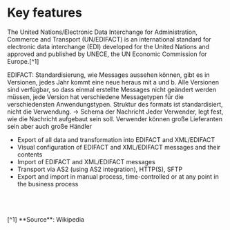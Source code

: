 # Key features

The United Nations/Electronic Data Interchange for Administration, Commerce and Transport (UN/EDIFACT) is an international standard for electronic data interchange (EDI) developed for the United Nations and approved and published by UNECE, the UN Economic Commission for Europe.[^1]

EDIFACT: Standardisierung, wie Messages aussehen können, gibt es in Versionen, jedes Jahr kommt eine neue heraus mit a und b. Alle Versionen sind verfügbar, so dass einmal erstellte Messages nicht geändert werden müssen, jede Version hat verschiedene Messagetypen für die verschiedensten Anwendungstypen. Struktur des formats ist standardisiert, nicht die Verwendung. -> Schema der Nachricht
Jeder Verwender, legt fest, wie die Nachricht aufgebaut sein soll.
Verwender können große Lieferanten sein aber auch große Händler

- Export of all data and transformation into EDIFACT and XML/EDIFACT  
- Visual configuration of EDIFACT and XML/EDIFACT messages and their contents   
- Import of EDIFACT and XML/EDIFACT messages
- Transport via AS2 (using AS2 integration), HTTP(S), SFTP   
- Export and import in manual process, time-controlled or at any point in the business process  




<br>
<br>
<br>
[^1] **Source**: Wikipedia